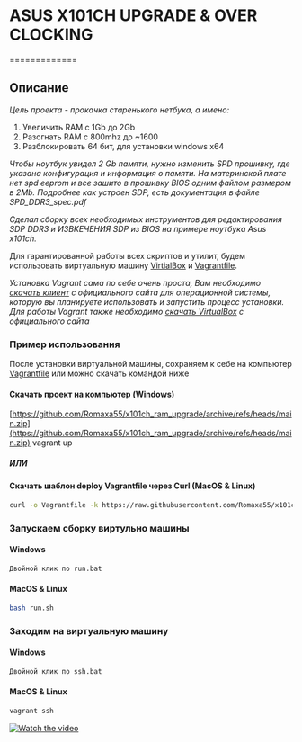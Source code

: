 # ASUS X101CH UPGRADE & OVER CLOCKING
=============

## Описание
_Цель проекта - прокачка старенького нетбука, а имено:_
1. Увеличить RAM с 1Gb до 2Gb 
2. Разогнать RAM с 800mhz до ~1600
3. Разблокировать 64 бит, для установки windows x64

_Чтобы ноутбук увидел 2 Gb памяти, нужно изменить SPD прошивку, где указана конфигурация и информация о памяти. На материнской плате нет spd eeprom и все зашито в прошивку BIOS одним файлом размером в 2Mb. Подробнее как устроен SDP, есть документация в файле *SPD_DDR3_spec.pdf*_

_Сделал сборку всех необходимых инструментов для редактирования SDP DDR3 и ИЗВKЕЧЕНИЯ SDP из BIOS на примере ноутбука Asus x101ch._  

Для гарантированной работы всех скриптов и утилит, будем использовать виртуальную машину [VirtialBox](https://www.virtualbox.org/wiki/Downloads) и [Vagrantfile](https://www.vagrantup.com/downloads).

_Установка Vagrant сама по себе очень проста, Вам необходимо [скачать клиент](https://www.vagrantup.com/downloads) с официального сайта для операционной системы, которую вы планируете использовать и запустить процесс установки. Для работы Vagrant также необходимо [скачать VirtualBox](https://www.virtualbox.org/wiki/Downloads) с официального сайта_

### Пример использования
После установки виртуальной машины, сохраняем к себе на компьютер [Vagrantfile](https://raw.githubusercontent.com/Romaxa55/x101ch_ram_upgrade/main/VagrantFile) или можно скачать командой ниже
 
#### Скачать проект на компьютер  (Windows)

[https://github.com/Romaxa55/x101ch_ram_upgrade/archive/refs/heads/main.zip](https://github.com/Romaxa55/x101ch_ram_upgrade/archive/refs/heads/main.zip)
vagrant up
##### ИЛИ

#### Скачать шаблон deploy Vagrantfile через Curl (MacOS & Linux)
```bash
curl -o Vagrantfile -k https://raw.githubusercontent.com/Romaxa55/x101ch_ram_upgrade/main/VagrantFile
```

### Запускаем сборку виртульно машины 
#### Windows
```bash
Двойной клик по run.bat
```
#### MacOS & Linux
```bash
bash run.sh
```

### Заходим на виртуальную машину 
#### Windows
```bash
Двойной клик по ssh.bat
```

#### MacOS & Linux
```bash
vagrant ssh
```
[![Watch the video](https://i9.ytimg.com/vi/zQIfm9haTdU/maxresdefault.jpg)](https://www.youtube.com/embed/5IHWch_4VXQ)
